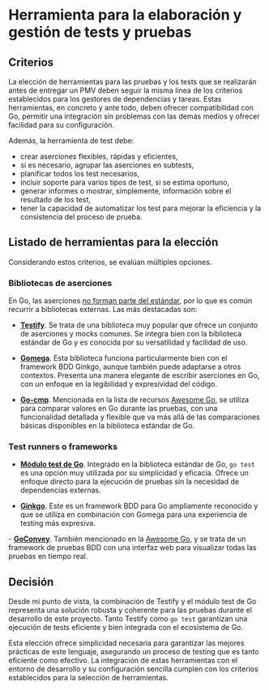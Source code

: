 # Herramienta para la elaboración y gestión de tests y pruebas

## Criterios
La elección de herramientas para las pruebas y los tests que se realizarán antes de entregar un PMV deben seguir la misma línea de los criterios establecidos para los gestores de dependencias y tareas. Estas herramientas, en concreto y ante todo, deben ofrecer compatibilidad con Go, permitir una integración sin problemas con las demás medios y ofrecer facilidad para su configuración.

Además, la herramienta de test debe:
- crear aserciones flexibles, rápidas y eficientes,
- si es necesario, agrupar las aserciones en subtests,
- planificar todos los test necesarios,
- incluir soporte para varios tipos de test, si se estima oportuno,
- generar informes o mostrar, simplemente, información sobre el resultado de los test,
- tener la capacidad de  automatizar los test para mejorar la eficiencia y la consistencia del proceso de prueba.

## Listado de herramientas para la elección
Considerando estos criterios, se evalúan múltiples opciones.

### Bibliotecas de aserciones
En Go, las aserciones [no forman parte del estándar](https://stackoverflow.com/questions/45683134/assertion-in-non-test-function-in-go), por lo que es común recurrir a bibliotecas externas. Las más destacadas son:

- [**Testify**](https://github.com/stretchr/testify). Se trata de una biblioteca muy popular que ofrece un conjunto de aserciones y mocks comunes. Se integra bien con la biblioteca estándar de Go y es conocida por su versatilidad y facilidad de uso. 

- [**Gomega**](https://github.com/onsi/gomega). Esta biblioteca funciona particularmente bien con el framework BDD Ginkgo, aunque también puede adaptarse a otros contextos. Presenta una manera elegante de escribir aserciones en Go, con un enfoque en la legibilidad y expresividad del código​​.

- [**Go-cmp**](https://github.com/google/go-cmp). Mencionada en la lista de recursos [Awesome Go](https://awesome-go.com/testing/), se utiliza para comparar valores en Go durante las pruebas, con una funcionalidad detallada y flexible que va más allá de las comparaciones básicas disponibles en la biblioteca estándar de Go.

### Test runners o frameworks
- [**Módulo test de Go**](https://go.dev/doc/tutorial/add-a-test). Integrado en la biblioteca estándar de Go, `go test` es una opción muy utilizada por su simplicidad y eficacia. Ofrece un enfoque directo para la ejecución de pruebas sin la necesidad de dependencias externas.

- [**Ginkgo**](https://github.com/onsi/ginkgo). Este es un framework BDD para Go ampliamente reconocido y que se utiliza en combinación con Gomega para una experiencia de testing más expresiva​.

​- [**GoConvey**](https://github.com/smartystreets/goconvey). También mencionado en la [Awesome Go](https://awesome-go.com/testing/), y se trata de un framework de pruebas BDD con una interfaz web para visualizar todas las pruebas en tiempo real.

## Decisión
Desde mi punto de vista, la combinación de Testify y el módulo test de Go representa una solución robusta y coherente para las pruebas durante el desarrollo de este proyecto. Tanto Testify como `go test` garantizan una ejecución de tests eficiente y bien integrada con el ecosistema de Go. 

Esta elección ofrece simplicidad necesaria para garantizar las mejores prácticas de este lenguaje, asegurando un proceso de testing que es tanto eficiente como efectivo. La integración de estas herramientas con el entorno de desarrollo y su configuración sencilla cumplen con los criterios establecidos para la selección de herramientas.